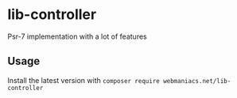 # lib-controller
Psr-7 implementation with a lot of features

Usage
-----

Install the latest version with `composer require webmaniacs.net/lib-controller`
